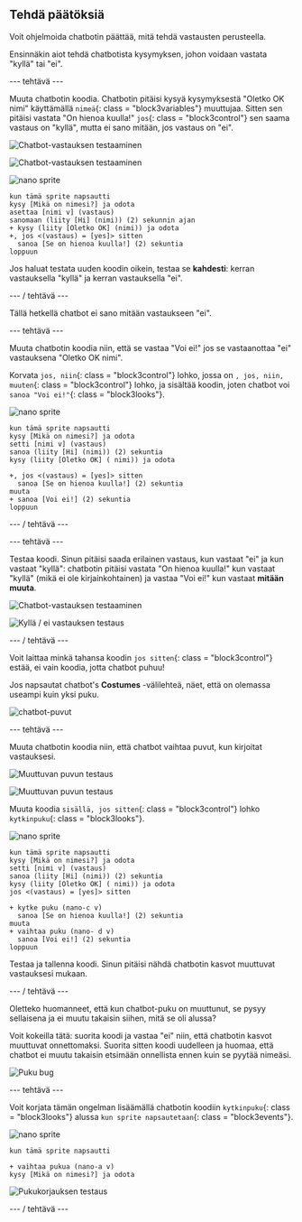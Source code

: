 ## Tehdä päätöksiä

Voit ohjelmoida chatbotin päättää, mitä tehdä vastausten perusteella.

Ensinnäkin aiot tehdä chatbotista kysymyksen, johon voidaan vastata "kyllä" tai "ei".

\--- tehtävä \---

Muuta chatbotin koodia. Chatbotin pitäisi kysyä kysymyksestä "Oletko OK nimi" käyttämällä `nimeä`{: class = "block3variables"} muuttujaa. Sitten sen pitäisi vastata "On hienoa kuulla!" `jos`{: class = "block3control"} sen saama vastaus on "kyllä", mutta ei sano mitään, jos vastaus on "ei".

![Chatbot-vastauksen testaaminen](images/chatbot-if-test1-annotated.png)

![Chatbot-vastauksen testaaminen](images/chatbot-if-test2.png)

![nano sprite](images/nano-sprite.png)

```blocks3
kun tämä sprite napsautti
kysy [Mikä on nimesi?] ja odota
asettaa [nimi v] (vastaus)
sanomaan (liity [Hi] (nimi)) (2) sekunnin ajan
+ kysy (liity [Oletko OK] (nimi)) ja odota
+, jos <(vastaus) = [yes]> sitten 
  sanoa [Se on hienoa kuulla!] (2) sekuntia
loppuun
```

Jos haluat testata uuden koodin oikein, testaa se **kahdesti**: kerran vastauksella "kyllä" ja kerran vastauksella "ei".

\--- / tehtävä \---

Tällä hetkellä chatbot ei sano mitään vastaukseen "ei".

\--- tehtävä \---

Muuta chatbotin koodia niin, että se vastaa "Voi ei!" jos se vastaanottaa "ei" vastauksena "Oletko OK nimi".

Korvata `jos, niin`{: class = "block3control"} lohko, jossa on `, jos, niin, muuten`{: class = "block3control"} lohko, ja sisältää koodin, joten chatbot voi `sanoa "Voi ei!"`{: class = "block3looks"}.

![nano sprite](images/nano-sprite.png)

```blocks3
kun tämä sprite napsautti
kysy [Mikä on nimesi?] ja odota
setti [nimi v] (vastaus)
sanoa (liity [Hi] (nimi)) (2) sekuntia
kysy (liity [Oletko OK] ( nimi)) ja odota

+, jos <(vastaus) = [yes]> sitten 
  sanoa [Se on hienoa kuulla!] (2) sekuntia
muuta 
+ sanoa [Voi ei!] (2) sekuntia
loppuun
```

\--- / tehtävä \---

\--- tehtävä \---

Testaa koodi. Sinun pitäisi saada erilainen vastaus, kun vastaat "ei" ja kun vastaat "kyllä": chatbotin pitäisi vastata "On hienoa kuulla!" kun vastaat "kyllä" (mikä ei ole kirjainkohtainen) ja vastaa "Voi ei!" kun vastaat **mitään muuta**.

![Chatbot-vastauksen testaaminen](images/chatbot-if-test2.png)

![Kyllä / ei vastauksen testaus](images/chatbot-if-else-test.png)

\--- / tehtävä \---

Voit laittaa minkä tahansa koodin `jos sitten`{: class = "block3control"} estää, ei vain koodia, jotta chatbot puhuu!

Jos napsautat chatbot's **Costumes** -välilehteä, näet, että on olemassa useampi kuin yksi puku.

![chatbot-puvut](images/chatbot-costume-view-annotated.png)

\--- tehtävä \---

Muuta chatbotin koodia niin, että chatbot vaihtaa puvut, kun kirjoitat vastauksesi.

![Muuttuvan puvun testaus](images/chatbot-costume-test1.png)

![Muuttuvan puvun testaus](images/chatbot-costume-test2.png)

Muuta koodia `sisällä, jos sitten`{: class = "block3control"} lohko `kytkinpuku`{: class = "block3looks"}.

![nano sprite](images/nano-sprite.png)

```blocks3
kun tämä sprite napsautti
kysy [Mikä on nimesi?] ja odota
setti [nimi v] (vastaus)
sanoa (liity [Hi] (nimi)) (2) sekuntia
kysy (liity [Oletko OK] ( nimi)) ja odota
jos <(vastaus) = [yes]> sitten 

+ kytke puku (nano-c v)
  sanoa [Se on hienoa kuulla!] (2) sekuntia
muuta 
+ vaihtaa puku (nano- d v)
  sanoa [Voi ei!] (2) sekuntia
loppuun
```

Testaa ja tallenna koodi. Sinun pitäisi nähdä chatbotin kasvot muuttuvat vastauksesi mukaan.

\--- / tehtävä \---

Oletteko huomanneet, että kun chatbot-puku on muuttunut, se pysyy sellaisena ja ei muutu takaisin siihen, mitä se oli alussa?

Voit kokeilla tätä: suorita koodi ja vastaa "ei" niin, että chatbotin kasvot muuttuvat onnettomaksi. Suorita sitten koodi uudelleen ja huomaa, että chatbot ei muutu takaisin etsimään onnellista ennen kuin se pyytää nimeäsi.

![Puku bug](images/chatbot-costume-bug-test.png)

\--- tehtävä \---

Voit korjata tämän ongelman lisäämällä chatbotin koodiin `kytkinpuku`{: class = "block3looks"} alussa `kun sprite napsautetaan`{: class = "block3events"}.

![nano sprite](images/nano-sprite.png)

```blocks3
kun tämä sprite napsautti

+ vaihtaa pukua (nano-a v)
kysy [Mikä on nimesi?] ja odota
```

![Pukukorjauksen testaus](images/chatbot-costume-fix-test.png)

\--- / tehtävä \---